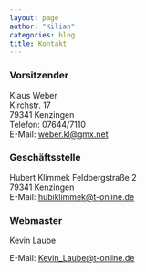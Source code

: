 ```yaml
---
layout: page
author: "Kilian"
categories: blog
title: Kontakt
---
```


### Vorsitzender  
Klaus Weber  
Kirchstr. 17   
79341 Kenzingen  
Telefon: 07644/7110  
E-Mail: [weber.kl@gmx.net](mailto:weber.kl@gmx.net)  

### Geschäftsstelle  
Hubert Klimmek
Feldbergstraße 2    
79341 Kenzingen  
E-Mail: [hubiklimmek@t-online.de](mailto:hubiklimmek@t-online.de.de)  

### Webmaster  
Kevin Laube 

E-Mail: [Kevin_Laube@t-online.de](mailto:Kevin_Laube@t-online.de)
